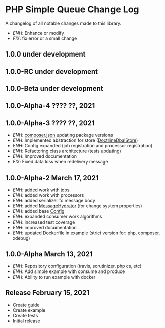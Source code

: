 PHP Simple Queue Change Log
===========================

A changelog of all notable changes made to this library.

- *ENH*: Enhance or modify
- *FIX*: fix error or a small change


1.0.0 under development
----------------------


1.0.0-RC under development
----------------------


1.0.0-Beta under development
----------------------


1.0.0-Alpha-4 ???? ??, 2021
---------------------------



1.0.0-Alpha-3 ???? ??, 2021
---------------------------
- *ENH*: [composer.json](./composer.json) updating package versions
- *ENH*: Implemented abstraction for store ([DoctrineDbalStore](./src/Store/DoctrineDbalStore.php))
- *ENH*: Config expanded (job registration and processor registration)
- *ENH*: Refactoring class architecture (tests updating)
- *ENH*: Improved documentation
- *FIX*: Fixed data loss when redelivery message


1.0.0-Alpha-2 March 17, 2021
----------------------------
- *ENH*: added work with jobs
- *ENH*: added work with processors
- *ENH*: added serializer fo message body
- *ENH*: added [MessageHydrator](./src/MessageHydrator.php) (for change system properties)
- *ENH*: added base [Config](./src/Config.php)
- *ENH*: expanded consumer work algorithms
- *ENH*: increased test coverage
- *ENH*: improved documentation
- *ENH*: updated Dockerfile in example (strict version for: php, composer, xdebug)


1.0.0-Alpha March 13, 2021
--------------------------
- *ENH*: Repository configuration (travis, scrutinizer, php cs, etc)
- *ENH*: Add simple example with consume and produce
- *ENH*: Ability to run example with docker


Release February 15, 2021
-------------------------
- Create guide
- Create example
- Create tests
- Initial release